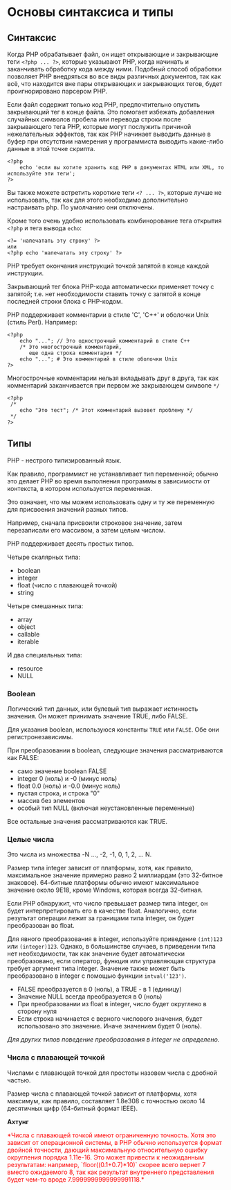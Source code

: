 # Основы синтаксиса и типы

## Синтаксис

Когда PHP обрабатывает файл, он ищет открывающие и закрывающие теги `<?php ... ?>`, которые указывают PHP, когда начинать и заканчивать обработку кода между ними. Подобный способ обработки позволяет PHP внедряться во все виды различных документов, так как всё, что находится вне пары открывающих и закрывающих тегов, будет проигнорировано парсером PHP.

Если файл содержит только код PHP, предпочтительно опустить закрывающий тег в конце файла. Это помогает избежать добавления случайных символов пробела или перевода строки после закрывающего тега PHP, которые могут послужить причиной нежелательных эффектов, так как PHP начинает выводить данные в буфер при отсутствии намерения у программиста выводить какие-либо данные в этой точке скрипта.

```
<?php 
    echo 'если вы хотите хранить код PHP в документах HTML или XML, то используйте эти теги'; 
?>
```

Вы также можете встретить короткие теги  `<? ... ?>`, которые лучше не использовать, так как для этого необходимо дополнительно настраивать php. По умолчанию они отключены.

Кроме того очень удобно использовать комбинорование тега открытия `<?php` и тега вывода `echo`:

```
<?= 'напечатать эту строку' ?>
или
<?php echo 'напечатать эту строку' ?>
```

PHP требует окончания инструкций точкой запятой в конце каждой инструкции. 

Закрывающий тег блока PHP-кода автоматически применяет точку с запятой; т.е. нет необходимости ставить точку с запятой в конце последней строки блока с PHP-кодом.

PHP поддерживает комментарии в стиле 'C', 'C++' и оболочки Unix (стиль Perl). Например:

```
<?php
    echo "..."; // Это однострочный комментарий в стиле C++
    /* Это многострочный комментарий,
       еще одна строка комментария */
    echo "..."; # Это комментарий в стиле оболочки Unix
?>
```

Многострочные комментарии нельзя вкладывать друг в друга, так как комментарий заканчивается при первом же закрывающем символе `*/`

```
<?php
 /*
    echo "Это тест"; /* Этот комментарий вызовет проблему */
 */
?>
```

## Типы

PHP - нестрого типизированный язык. 

Как правило, программист не устанавливает тип переменной; обычно это делает PHP во время выполнения программы в зависимости от контекста, в котором используется переменная.

Это означает, что мы можем использовать одну и ту же переменную для присвоения значений разных типов.

Например, сначала присвоили строковое значение, затем перезаписали его массивом, а затем целым числом.

PHP поддерживает десять простых типов.

Четыре скалярных типа:

* boolean
* integer
* float (число с плавающей точкой)
* string

Четыре смешанных типа:

* array
* object
* callable
* iterable

И два специальных типа:

* resource
* NULL

### Boolean

Логический тип данных, или булевый тип выражает истинность значения. Он может принимать значение TRUE, либо FALSE.

Для указания boolean, используюся константы `TRUE` или `FALSE`. Обе они регистронезависимы.

При преобразовании в boolean, следующие значения рассматриваются как FALSE:

* само значение boolean FALSE
* integer 0 (ноль) и -0 (минус ноль)
* float 0.0 (ноль) и -0.0 (минус ноль)
* пустая строка, и строка "0"
* массив без элементов
* особый тип NULL (включая неустановленные переменные)

Все остальные значения рассматриваются как TRUE.

### Целые числа

Это числа из множества -N ..., -2, -1, 0, 1, 2, ... N.

Размер типа integer зависит от платформы, хотя, как правило, максимальное значение примерно равно 2 миллиардам (это 32-битное знаковое). 
64-битные платформы обычно имеют максимальное значение около 9E18, кроме Windows, которая всегда 32-битная.

Если PHP обнаружит, что число превышает размер типа integer, он будет интерпретировать его в качестве float. 
Аналогично, если результат операции лежит за границами типа integer, он будет преобразован во float.

Для явного преобразования в integer, используйте приведение `(int)123` или `(integer)123`. Однако, в большинстве случаев, в приведении типа нет необходимости, 
так как значение будет автоматически преобразовано, если оператор, функция или управляющая структура требует аргумент типа integer. 
Значение также может быть преобразовано в integer с помощью функции `intval('123')`.

* FALSE преобразуется в 0 (ноль), а TRUE - в 1 (единицу)
* Значение NULL всегда преобразуется в 0 (ноль)
* При преобразовании из float в integer, число будет округлено в сторону нуля
* Если строка начинается с верного числового значения, будет использовано это значение. 
Иначе значением будет 0 (ноль). 

*Для других типов поведение преобразования в integer не определено.*

### Числа с плавающей точкой

Числами с плавающей точкой для простоты назовем числа с дробной частью.

Размер числа с плавающей точкой зависит от платформы, хотя максимум, как правило, 
составляет 1.8e308 с точностью около 14 десятичных цифр (64-битный формат IEEE). 

**Ахтунг**

<span style="color:red">
*Числа с плавающей точкой имеют ограниченную точность. Хотя это зависит от операционной системы, 
в PHP обычно используется формат двойной точности, дающий максимальную относительную ошибку округления порядка 1.11e-16.
Это может привести к неожиданным результатам: например, `floor((0.1+0.7)*10)` скорее всего вернет 7 вместо ожидаемого 8, 
так как результат внутреннего представления будет чем-то вроде 7.9999999999999991118.*
</span>




